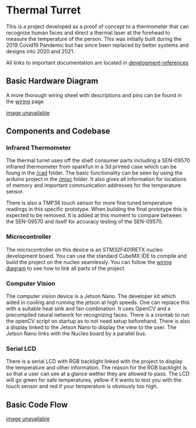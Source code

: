 # Thermal Turret

This is a project developed as a proof of concept to a thermometer that can recognize human faces and direct a thermal laser at the forehead to measure the temperature of the person. This was initially built during the 2019 Covid19 Pandemic but has since been replaced by better systems and designs into 2020 and 2021.

All links to important documentation are located in [development-references](/docs/development-references.md)

## Basic Hardware Diagram

A more  thorough wiring sheet with descriptions and pins can be found in the [wiring](/docs/wiring.md) page

[image unavailable](/docs/img/hardware-diagram.png)

## Components and Codebase

### Infrared Thermometer
The thermal turret uses off the shelf consumer parts including a SEN-09570 infrared thermometer from sparkfun in a 3d printed case which can be foung in the [/cad](/cad) folder. The basic functionality can be seen by using the arduino project in the [/misc](/misc) folder. It also gives all information for locations of memory and important communication addresses for the temperature sensor.

There is also a TMP36 touch sensor for more fine tuned temperature readings in this specific prototype. When building the final prototype this is expected to be removed. It is added at this moment to compare between the SEN-09570 and itself for accuracy testing of the SEN-09570.

### Microcontroller
The microcontroller on this device is an STM32F401RETX nucleo development board. You can use the standard CubeMX IDE to compile and build the project on the nucleo seamlessly. You can follow the [wiring diagram](/docs/wiring.md) to see how to link all parts of the project. 

### Computer Vision

The computer vision device is a Jetson Nano. The developer kit which aided in cooling and running the jetson at high speeds. One can replace this with a suitable heat sink and fan combination. It uses OpenCV and a precompiled neural network for recognizing faces. There is a crontab to run the openCV script on startup as to not need setup beforehand. There is also a display linked to the Jetson Nano to display the view to the user. The Jetson Nano links with the Nucleo board by a parallel bus.

### Serial LCD

There is a serial LCD with RGB backlight linked with the project to display the temperature and other information. The reason for the RGB backlight is so that a user can see at a glance wether they are allowed to pass. The LCD will go green for safe temperatures, yellow if it wants to test you with the touch sensor and red if your temperature is obviously too high. 

## Basic Code Flow

[image unavailable](/docs/img/code-flowchart.png)